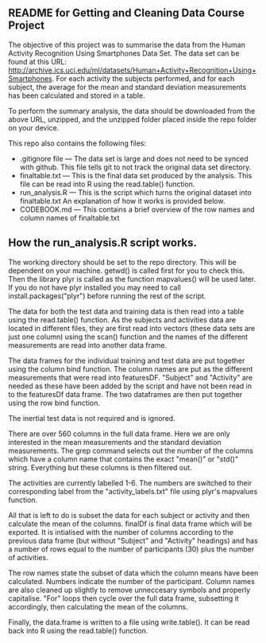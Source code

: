 README for Getting and Cleaning Data Course Project
---------------------------------------------------

The objective of this project was to summarise the data from the Human Activity Recognition Using Smartphones Data Set. The data set can be found at this URL: http://archive.ics.uci.edu/ml/datasets/Human+Activity+Recognition+Using+Smartphones. For each activity the subjects performed, and for each subject, the average for the mean and standard deviation measurements has been calculated and stored in a table.

To perform the summary analysis, the data should be downloaded from the above URL, unzipped, and the unzipped folder placed inside the repo folder on your device.

This repo also contains the following files:
* .gitignore file &mdash; The data set is large and does not need to be synced with github. This file tells git to not track the original data set directory.
* finaltable.txt &mdash; This is the final data set produced by the analysis. This file can be read into R using the read.table() function.
* run_analysis.R &mdash; This is the script which turns the original dataset into finaltable.txt An explanation of how it works is provided below.
* CODEBOOK.md &mdash; This contains a brief overview of the row names and column names of finaltable.txt

## How the run_analysis.R script works.

The working directory should be set to the repo directory. This will be dependent on your machine. getwd() is called first for you to check this. Then the library plyr is called as the function mapvalues() will be used later. If you do not have plyr installed you may need to call install.packages("plyr") before running the rest of the script.

The data for both the test data and training data is then read into a table using the read.table() function. As the subjects and activities data are located in different files, they are first read into vectors (these data sets are just one column) using the scan() function and the names of the different measurements are read into another data frame.

The data frames for the individual training and test data are put together using the column bind function. The column names are put as the different measurements that were read into featuresDF. "Subject" and "Activity" are needed as these have been added by the script and have not been read in to the featuresDf data frame. The two dataframes are then put together using the row bind function.

The inertial test data is not required and is ignored.

There are over 560 columns in the full data frame. Here we are only interested in the mean measurements and the standard deviation measurements. The grep command selects out the number of the columns which have a column name that contains the exact "mean()" or "std()" string. Everything but these columns is then filtered out.

The activities are currently labelled 1-6. The numbers are switched to their corresponding label from the "activity_labels.txt" file using plyr's mapvalues function.

All that is left to do is subset the data for each subject or activity and then calculate the mean of the columns. finalDf is final data frame which will be exported. It is intialised with the number of columns according to the previous data frame (but without "Subject" and "Activity" headings) and has a number of rows equal to the number of participants (30) plus the number of activities.

The row names state the subset of data which the column means have been calculated. Numbers indicate the number of the participant. Column names are also cleaned up slightly to remove unneccesary symbols and properly capitalise. "For" loops then cycle over the full data frame, subsetting it accordingly, then calculating the mean of the columns.

Finally, the data.frame is written to a file using write.table(). It can be read back into R using the read.table() function.

